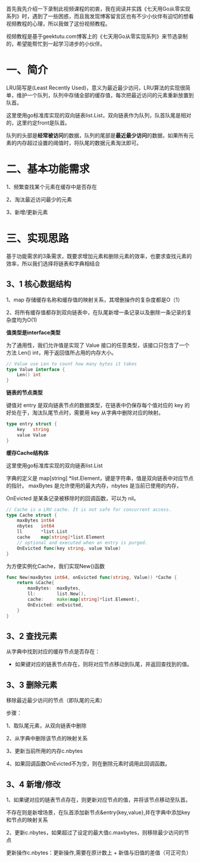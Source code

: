 首先我先介绍一下录制此视频课程的初衷，我在阅读并实践《七天用Go从零实现系列》时，遇到了一些困惑，而且我发现博客留言区也有不少小伙伴有迫切的想看视频教程的心理，所以我做了这份视频教程。

视频教程是基于geektutu.com博客上的《七天用Go从零实现系列》来节选录制的，希望能帮忙到一起学习进步的小伙伴。

# 一、简介

LRU简写是(Least Recently Used)，意义为最近最少访问，LRU算法的实现很简单，维护一个队列，队列中存储全部的缓存值，每次把最近访问的元素重新放置到队首。

这里使用go标准库实现的双向链表list.List，双向链表作为队列，队首队尾是相对的，这里约定front是队首。

队列的头部是**经常被访问**的数据，队列的尾部是**最近最少访问**的数据，如果所有元素的内存超过设置的阈值时，将队尾的数据元素淘汰即可。

# 二、基本功能需求

1、频繁查找某个元素在缓存中是否存在

2、淘汰最近访问最少的元素

3、新增/更新元素

# 三、实现思路

基于功能需求的3条需求，既要求增加元素和删除元素的效率，也要求查找元素的效率，所以我们选择将链表和字典相结合

## 3、1 核心数据结构

1、map 存储缓存名称和缓存值的映射关系，其增删操作的复杂度都是O（1）

2、将所有缓存值都存到双向链表中，在队尾新增一条记录以及删除一条记录的复杂度均为O(1)

**值类型是interface类型**

为了通用性，我们允许值是实现了 Value 接口的任意类型，该接口只包含了一个方法 Len() int，用于返回值所占用的内存大小。

```go
// Value use Len to count how many bytes it takes
type Value interface {
	Len() int
}
```

**链表的节点类型**

键值对 entry 是双向链表节点的数据类型，在链表中仍保存每个值对应的 key 的好处在于，淘汰队尾节点时，需要用 key 从字典中删除对应的映射。

```go
type entry struct {
	key   string
	value Value
}
```

**缓存Cache结构体**

这里使用go标准库实现的双向链表list.List

字典的定义是 map[string] *list.Element，键是字符串，值是双向链表中对应节点的指针。
maxBytes 是允许使用的最大内存，nbytes 是当前已使用的内存，

OnEvicted 是某条记录被移除时的回调函数，可以为 nil。



```go
// Cache is a LRU cache. It is not safe for concurrent access.
type Cache struct {
	maxBytes int64
	nbytes   int64
	ll       *list.List
	cache    map[string]*list.Element
	// optional and executed when an entry is purged.
	OnEvicted func(key string, value Value)
}
```

为方便实例化Cache，我们实现New()函数

```go
func New(maxBytes int64, onEvicted func(string, Value)) *Cache {
	return &Cache{
		maxBytes:  maxBytes,
		ll:        list.New(),
		cache:     make(map[string]*list.Element),
		OnEvicted: onEvicted,
	}
}
```

## 3、2 查找元素

从字典中找到对应的缓存节点是否存在：

- 如果键对应的链表节点存在，则将对应节点移动到队尾，并返回查找到的值。

## 3、3 删除元素

移除最近最少访问的节点（即队尾的元素）

步骤：

1、取队尾元素，从双向链表中删除

2、从字典中删除该节点的映射关系

3、更新当前所用的内存c.nbytes

4、如果回调函数OnEvicted不为空，则在删除元素时调用此回调函数。

## 3、4 新增/修改

1、如果键对应的链表节点存在，则更新对应节点的值，并将该节点移动至队首。

不存在则是新增场景，在队首添加新节点&entry{key,value},并在字典中添加key和节点的映射关系

2、更新c.nbytes，如果超过了设定的最大值c.maxbytes，则移除最少访问的节点

更新操作c.nbytes：更新操作,需要在原计数上 + 新值与旧值的差值（可正可负）